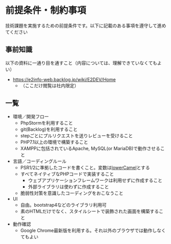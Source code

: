 # 前提条件・制約事項

技術課題を実施するための前提条件です。以下に記載のある事項を遵守して進めてください

## 事前知識

以下の資料に一通り目を通すこと（内容については、理解できていなくてもよい）

* https://e2info-web.backlog.jp/wiki/E2DEV/Home
    * （ここだけ閲覧は社内限定）

## 一覧

* 環境／開発フロー
    * PhpStormを利用すること
    * git(Backlog)を利用すること
    * stepごとにプルリクエストを送りレビューを受けること
    * PHP7.1以上の環境で構築すること
    * XAMPPに包括されているApache, MySQL(or MariaDB)で動作させること
* 言語／コーディングルール
    * PSR1/2に準拠したコードを書くこと。変数は[lowerCamel](https://qiita.com/speedstar18fct/items/c5966cb761596fc790bc)とする
    * すべてネイティブなPHPコードで実装すること
        * ウェブアプリケーションフレームワークは利用せずに作成すること
        * 外部ライブラリは使わずに作成すること
    * 脆弱性対策を意識したコーディングをおこなうこと
* UI
    * 自由。bootstrap4などのライブラリ利用可
    * 素のHTMLだけでなく、スタイルシートで装飾された画面を構築すること
* 動作確認
    * Google Chrome最新版を利用する。それ以外のブラウザでは動作しなくてもよい

